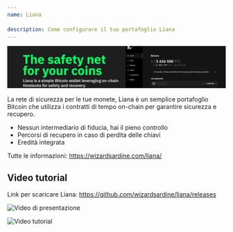 ```yaml
---
name: Liana

description: Come configurare il tuo portafoglio Liana
---
```


![cover](assets/cover.webp)

La rete di sicurezza per le tue monete, Liana è un semplice portafoglio Bitcoin che utilizza i contratti di tempo on-chain per garantire sicurezza e recupero.

- Nessun intermediario di fiducia, hai il pieno controllo
- Percorsi di recupero in caso di perdita delle chiavi
- Eredità integrata

Tutte le informazioni: https://wizardsardine.com/liana/

## Video tutorial

Link per scaricare Liana: https://github.com/wizardsardine/liana/releases

![Video di presentazione](https://youtu.be/siuLmQo1lM8)

![Video tutorial](https://youtu.be/JrG4WMVPZDQ)
